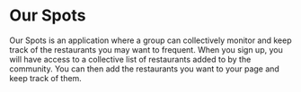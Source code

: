 # Our Spots

Our Spots is an application where a group can collectively monitor and keep track of the restaurants you may want to frequent. When you sign up, you will have access to a collective list of restaurants added to by the community. You can then add the restaurants you want to your page and keep track of them.

